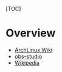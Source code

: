 [TOC]

# Overview
- [ArchLinux Wiki](https://wiki.archlinux.org/index.php/List_of_applications/Multimedia#Screencast)
- [obs-studio](https://obsproject.com/)
- [Wikipedia](https://en.wikipedia.org/wiki/Comparison_of_screencasting_software)
